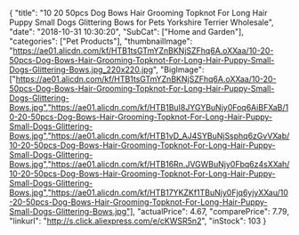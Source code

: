 {
	"title": "10 20 50pcs Dog Bows Hair Grooming Topknot For Long Hair Puppy Small Dogs Glittering Bows for Pets Yorkshire Terrier Wholesale",
	"date": "2018-10-31 10:30:20",
	"SubCat": ["Home and Garden"],
	"categories": ["Pet Products"],
	"thumbnailImage": "https://ae01.alicdn.com/kf/HTB1tsGTmYZnBKNjSZFhq6A.oXXaa/10-20-50pcs-Dog-Bows-Hair-Grooming-Topknot-For-Long-Hair-Puppy-Small-Dogs-Glittering-Bows.jpg_220x220.jpg",
	"BigImage": ["https://ae01.alicdn.com/kf/HTB1tsGTmYZnBKNjSZFhq6A.oXXaa/10-20-50pcs-Dog-Bows-Hair-Grooming-Topknot-For-Long-Hair-Puppy-Small-Dogs-Glittering-Bows.jpg","https://ae01.alicdn.com/kf/HTB1BuI8JYGYBuNjy0Foq6AiBFXaB/10-20-50pcs-Dog-Bows-Hair-Grooming-Topknot-For-Long-Hair-Puppy-Small-Dogs-Glittering-Bows.jpg","https://ae01.alicdn.com/kf/HTB1vD_AJ4SYBuNjSsphq6zGvVXab/10-20-50pcs-Dog-Bows-Hair-Grooming-Topknot-For-Long-Hair-Puppy-Small-Dogs-Glittering-Bows.jpg","https://ae01.alicdn.com/kf/HTB16Rn.JVGWBuNjy0Fbq6z4sXXah/10-20-50pcs-Dog-Bows-Hair-Grooming-Topknot-For-Long-Hair-Puppy-Small-Dogs-Glittering-Bows.jpg","https://ae01.alicdn.com/kf/HTB17YKZKf1TBuNjy0Fjq6yjyXXau/10-20-50pcs-Dog-Bows-Hair-Grooming-Topknot-For-Long-Hair-Puppy-Small-Dogs-Glittering-Bows.jpg"],
	"actualPrice": 4.67,
	"comparePrice": 7.79,
	"linkurl": "http://s.click.aliexpress.com/e/cKWSR5n2",
	"inStock": 103
}
